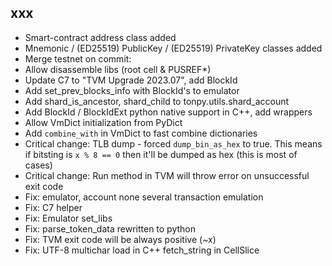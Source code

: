 ## xxx

- Smart-contract address class added
- Mnemonic / (ED25519) PublicKey / (ED25519) PrivateKey classes added
- Merge testnet on commit:
- Allow disassemble libs (root cell & PUSREF*)
- Update C7 to "TVM Upgrade 2023.07", add BlockId
- Add set_prev_blocks_info with BlockId's to emulator
- Add shard_is_ancestor, shard_child to tonpy.utils.shard_account
- Add BlockId / BlockIdExt python native support in C++, add wrappers
- Allow VmDict initialization from PyDict
- Add `combine_with` in VmDict to fast combine dictionaries
- Critical change: TLB dump - forced `dump_bin_as_hex` to true. This means if bitsting is `x % 8 == 0` then it'll be dumped as hex (this is most of cases)
- Critical change: Run method in TVM will throw error on unsuccessful exit code
- Fix: emulator, account none several transaction emulation
- Fix: C7 helper
- Fix: Emulator set_libs
- Fix: parse_token_data rewritten to python
- Fix: TVM exit code will be always positive (~x)
- Fix: UTF-8 multichar load in C++ fetch_string in CellSlice
